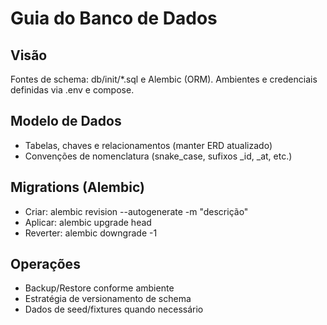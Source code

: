# Guia do Banco de Dados

## Visão
Fontes de schema: db/init/*.sql e Alembic (ORM). Ambientes e credenciais definidas via .env e compose.

## Modelo de Dados
- Tabelas, chaves e relacionamentos (manter ERD atualizado)
- Convenções de nomenclatura (snake_case, sufixos _id, _at, etc.)

## Migrations (Alembic)
- Criar: alembic revision --autogenerate -m "descrição"
- Aplicar: alembic upgrade head
- Reverter: alembic downgrade -1

## Operações
- Backup/Restore conforme ambiente
- Estratégia de versionamento de schema
- Dados de seed/fixtures quando necessário
